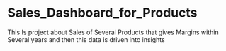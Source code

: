 # Sales_Dashboard_for_Products
This Is project about Sales of Several Products that gives Margins within Several years and then this data is driven into insights
